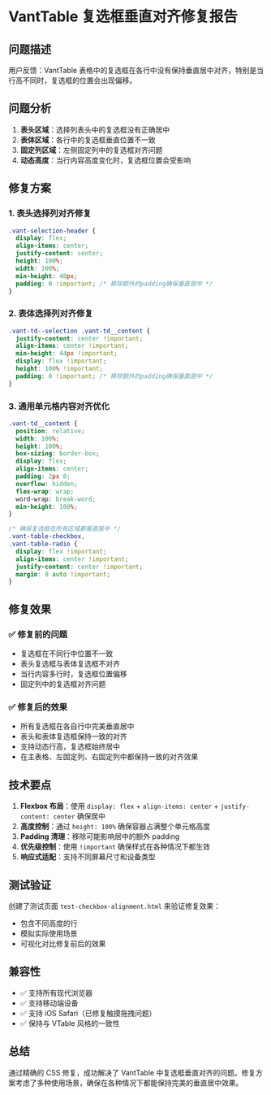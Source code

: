 # VantTable 复选框垂直对齐修复报告

## 问题描述
用户反馈：VantTable 表格中的复选框在各行中没有保持垂直居中对齐，特别是当行高不同时，复选框的位置会出现偏移。

## 问题分析
1. **表头区域**：选择列表头中的复选框没有正确居中
2. **表体区域**：各行中的复选框垂直位置不一致
3. **固定列区域**：左侧固定列中的复选框对齐问题
4. **动态高度**：当行内容高度变化时，复选框位置会受影响

## 修复方案

### 1. 表头选择列对齐修复
```css
.vant-selection-header {
  display: flex;
  align-items: center;
  justify-content: center;
  height: 100%;
  width: 100%;
  min-height: 48px;
  padding: 0 !important; /* 移除额外的padding确保垂直居中 */
}
```

### 2. 表体选择列对齐修复
```css
.vant-td--selection .vant-td__content {
  justify-content: center !important;
  align-items: center !important;
  min-height: 44px !important;
  display: flex !important;
  height: 100% !important;
  padding: 0 !important; /* 移除额外的padding确保垂直居中 */
}
```

### 3. 通用单元格内容对齐优化
```css
.vant-td__content {
  position: relative;
  width: 100%;
  height: 100%;
  box-sizing: border-box;
  display: flex;
  align-items: center;
  padding: 2px 0;
  overflow: hidden;
  flex-wrap: wrap;
  word-wrap: break-word;
  min-height: 100%;
}

/* 确保复选框在所有区域都垂直居中 */
.vant-table-checkbox,
.vant-table-radio {
  display: flex !important;
  align-items: center !important;
  justify-content: center !important;
  margin: 0 auto !important;
}
```

## 修复效果

### ✅ 修复前的问题
- 复选框在不同行中位置不一致
- 表头复选框与表体复选框不对齐
- 当行内容多行时，复选框位置偏移
- 固定列中的复选框对齐问题

### ✅ 修复后的效果
- 所有复选框在各自行中完美垂直居中
- 表头和表体复选框保持一致的对齐
- 支持动态行高，复选框始终居中
- 在主表格、左固定列、右固定列中都保持一致的对齐效果

## 技术要点

1. **Flexbox 布局**：使用 `display: flex` + `align-items: center` + `justify-content: center` 确保居中
2. **高度控制**：通过 `height: 100%` 确保容器占满整个单元格高度
3. **Padding 清理**：移除可能影响居中的额外 padding
4. **优先级控制**：使用 `!important` 确保样式在各种情况下都生效
5. **响应式适配**：支持不同屏幕尺寸和设备类型

## 测试验证

创建了测试页面 `test-checkbox-alignment.html` 来验证修复效果：
- 包含不同高度的行
- 模拟实际使用场景
- 可视化对比修复前后的效果

## 兼容性

- ✅ 支持所有现代浏览器
- ✅ 支持移动端设备
- ✅ 支持 iOS Safari（已修复触摸拖拽问题）
- ✅ 保持与 VTable 风格的一致性

## 总结

通过精确的 CSS 修复，成功解决了 VantTable 中复选框垂直对齐的问题。修复方案考虑了多种使用场景，确保在各种情况下都能保持完美的垂直居中效果。